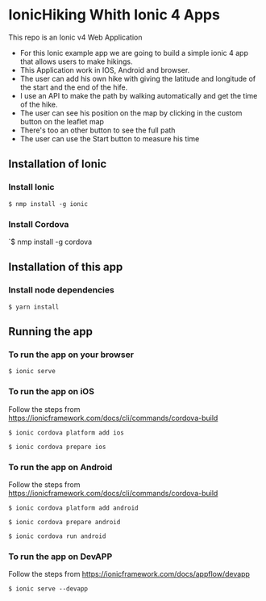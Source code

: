 # IonicHiking Whith Ionic 4 Apps

This repo is an Ionic v4 Web Application


- For this Ionic example app we are going to build a simple ionic 4 app that allows users to make hikings.
- This Application work in IOS, Android and browser.
- The user can add his own hike with giving the latitude and longitude of the start and the end of the hife.
- I use an API to make the path by walking automatically and get the time of the hike.
- The user can see his position on the map by clicking in the custom button on the leaflet map
- There's too an other button to see the full path
- The user can use the Start button to measure his time

## Installation of Ionic 

### Install Ionic
`$ nmp install -g ionic`

### Install Cordova
`$ nmp install -g cordova

## Installation of this app

### Install node dependencies
`$ yarn install`


## Running the app

### To run the app on your browser
`$ ionic serve`

### To run the app on iOS
Follow the steps from https://ionicframework.com/docs/cli/commands/cordova-build

`$ ionic cordova platform add ios`

`$ ionic cordova prepare ios`

### To run the app on Android
Follow the steps from https://ionicframework.com/docs/cli/commands/cordova-build

`$ ionic cordova platform add android`

`$ ionic cordova prepare android`

`$ ionic cordova run android`


### To run the app on DevAPP
Follow the steps from https://ionicframework.com/docs/appflow/devapp

`$ ionic serve --devapp`
